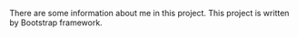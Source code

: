There are some information about me in this project.
This project is written by Bootstrap framework.


